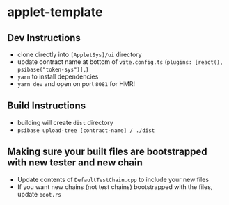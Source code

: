 # applet-template

## Dev Instructions

-   clone directly into `[AppletSys]/ui` directory
-   update contract name at bottom of `vite.config.ts` (`plugins: [react(), psibase("token-sys")],`)
-   `yarn` to install dependencies
-   `yarn dev` and open on port `8081` for HMR!

## Build Instructions

-   building will create `dist` directory
-   `psibase upload-tree [contract-name] / ./dist`

## Making sure your built files are bootstrapped with new tester and new chain

-   Update contents of `DefaultTestChain.cpp` to include your new files
-   If you want new chains (not test chains) bootstrapped with the files, update `boot.rs`
